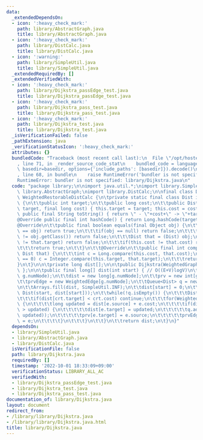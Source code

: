 ```yaml
---
data:
  _extendedDependsOn:
  - icon: ':heavy_check_mark:'
    path: library/AbstractGraph.java
    title: library/AbstractGraph.java
  - icon: ':heavy_check_mark:'
    path: library/DistCalc.java
    title: library/DistCalc.java
  - icon: ':warning:'
    path: library/SimpleUtil.java
    title: library/SimpleUtil.java
  _extendedRequiredBy: []
  _extendedVerifiedWith:
  - icon: ':heavy_check_mark:'
    path: library/Dijkstra_passEdge_test.java
    title: library/Dijkstra_passEdge_test.java
  - icon: ':heavy_check_mark:'
    path: library/Dijkstra_pass_test.java
    title: library/Dijkstra_pass_test.java
  - icon: ':heavy_check_mark:'
    path: library/Dijkstra_test.java
    title: library/Dijkstra_test.java
  _isVerificationFailed: false
  _pathExtension: java
  _verificationStatusIcon: ':heavy_check_mark:'
  attributes: {}
  bundledCode: "Traceback (most recent call last):\n  File \"/opt/hostedtoolcache/Python/3.10.7/x64/lib/python3.10/site-packages/onlinejudge_verify/documentation/build.py\"\
    , line 71, in _render_source_code_stat\n    bundled_code = language.bundle(stat.path,\
    \ basedir=basedir, options={'include_paths': [basedir]}).decode()\n  File \"/opt/hostedtoolcache/Python/3.10.7/x64/lib/python3.10/site-packages/onlinejudge_verify/languages/user_defined.py\"\
    , line 68, in bundle\n    raise RuntimeError('bundler is not specified: {}'.format(str(path)))\n\
    RuntimeError: bundler is not specified: library/Dijkstra.java\n"
  code: "package library;\n\nimport java.util.*;\nimport library.SimpleUtil;\nimport\
    \ library.AbstractGraph;\nimport library.DistCalc;\n\nfinal class Dijkstra extends\
    \ WeightedRestorableDistCalc {\n\tprivate static final class Dist implements Comparable<Dist>\
    \ {\n\t\tpublic int target;\n\t\tpublic long cost;\n\t\tpublic Dist(final int\
    \ target, final long cost) { this.target = target; this.cost = cost; }\n\t\t@Override\
    \ public final String toString() { return \" - \"+cost+\" -> \"+target; }\n\t\t\
    @Override public final int hashCode() { return Long.hashCode(target); }\n\t\t\
    @Override\n\t\tpublic final boolean equals(final Object obj) {\n\t\t\tif(this\
    \ == obj) return true;\n\t\t\tif(obj == null) return false;\n\t\t\tif(this.getClass()\
    \ != obj.getClass()) return false;\n\t\t\tDist that = (Dist) obj;\n\t\t\tif(this.target\
    \ != that.target) return false;\n\t\t\tif(this.cost != that.cost) return false;\n\
    \t\t\treturn true;\n\t\t}\n\t\t@Override\n\t\tpublic final int compareTo(final\
    \ Dist that) {\n\t\t\tint c = Long.compare(this.cost, that.cost);\n\t\t\tif(c\
    \ == 0) c = Integer.compare(this.target, that.target);\n\t\t\treturn c;\n\t\t\
    }\n\t}\n\n\tprivate long dist[];\n\n\tpublic Dijkstra(WeightedGraph g) { super(g);\
    \ };\n\n\tpublic final long[] dist(int start) { // O((E+V)logV)\n\t\tSimpleUtil.rangeCheck(start,\
    \ g.numNode);\n\t\tdist = new long[g.numNode];\n\t\tprv = new int[g.numNode];\n\
    \t\tprvEdge = new WeightedEdge[g.numNode];\n\t\tQueue<Dist> q = new PriorityQueue<>();\n\
    \n\t\tArrays.fill(dist, SimpleUtil.INF);\n\t\tdist[start] = 0;\n\t\tq.add(new\
    \ Dist(start, dist[start]));\n\t\twhile(!q.isEmpty()) {\n\t\t\tDist crt = q.poll();\n\
    \t\t\tif(dist[crt.target] < crt.cost) continue;\n\t\t\tfor(WeightedEdge e : g.nodes()[crt.target])\
    \ {\n\t\t\t\tlong updated = dist[e.source] + e.cost;\n\t\t\t\tif(dist[e.target]\
    \ > updated) {\n\t\t\t\t\tdist[e.target] = updated;\n\t\t\t\t\tq.add(new Dist(e.target,\
    \ updated));\n\t\t\t\t\tprv[e.target] = e.source;\n\t\t\t\t\tprvEdge[e.target]\
    \ = e;\n\t\t\t\t}\n\t\t\t}\n\t\t}\n\t\treturn dist;\n\t}\n}"
  dependsOn:
  - library/SimpleUtil.java
  - library/AbstractGraph.java
  - library/DistCalc.java
  isVerificationFile: false
  path: library/Dijkstra.java
  requiredBy: []
  timestamp: '2022-10-01 18:33:09+09:00'
  verificationStatus: LIBRARY_ALL_AC
  verifiedWith:
  - library/Dijkstra_passEdge_test.java
  - library/Dijkstra_test.java
  - library/Dijkstra_pass_test.java
documentation_of: library/Dijkstra.java
layout: document
redirect_from:
- /library/library/Dijkstra.java
- /library/library/Dijkstra.java.html
title: library/Dijkstra.java
---
```

